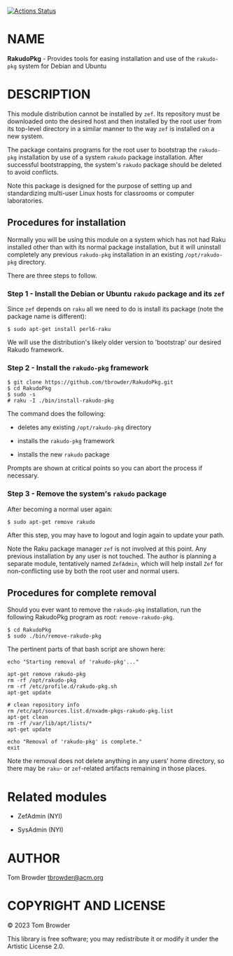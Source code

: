 [![Actions Status](https://github.com/tbrowder/RakudoPkg/actions/workflows/linux.yml/badge.svg)](https://github.com/tbrowder/RakudoPkg/actions)

NAME
====

**RakudoPkg** - Provides tools for easing installation and use of the `rakudo-pkg` system for Debian and Ubuntu

DESCRIPTION
===========

This module distribution cannot be installed by `zef`. Its repository must be downloaded onto the desired host and then installed by the root user from its top-level directory in a similar manner to the way `zef` is installed on a new system.

The package contains programs for the root user to bootstrap the `rakudo-pkg` installation by use of a system `rakudo` package installation. After successful bootstrapping, the system's `rakudo` package should be deleted to avoid conflicts.

Note this package is designed for the purpose of setting up and standardizing multi-user Linux hosts for classrooms or computer laboratories.

Procedures for installation
---------------------------

Normally you will be using this module on a system which has not had Raku installed other than with its normal package installation, but it will uninstall completely any previous `rakudo-pkg` installation in an existing `/opt/rakudo-pkg` directory.

There are three steps to follow.

### Step 1 - Install the Debian or Ubuntu `rakudo` package and its `zef`

Since `zef` depends on `raku` all we need to do is install its package (note the package name is different):

    $ sudo apt-get install perl6-raku

We will use the distribution's likely older version to 'bootstrap' our desired Rakudo framework.

### Step 2 - Install the `rakudo-pkg` framework

    $ git clone https://github.com/tbrowder/RakudoPkg.git
    $ cd RakudoPkg
    $ sudo -s
    # raku -I ./bin/install-rakudo-pkg

The command does the following:

  * deletes any existing `/opt/rakudo-pkg` directory

  * installs the `rakudo-pkg` framework

  * installs the new `rakudo` package

Prompts are shown at critical points so you can abort the process if necessary.

### Step 3 - Remove the system's `rakudo` package

After becoming a normal user again:

    $ sudo apt-get remove rakudo

After this step, you may have to logout and login again to update your path.

Note the Raku package manager `zef` is not involved at this point. Any previous installation by any user is not touched. The author is planning a separate module, tentatively named `ZefAdmin`, which will help install `Zef` for non-conflicting use by both the root user and normal users.

Procedures for **complete** removal
-----------------------------------

Should you ever want to remove the `rakudo-pkg` installation, run the following RakudoPkg program as root: `remove-rakudo-pkg`.

    $ cd RakudoPkg
    $ sudo ./bin/remove-rakudo-pkg

The pertinent parts of that bash script are shown here:

    echo "Starting removal of 'rakudo-pkg'..."

    apt-get remove rakudo-pkg
    rm -rf /opt/rakudo-pkg
    rm -rf /etc/profile.d/rakudo-pkg.sh
    apt-get update

    # clean repository info
    rm /etc/apt/sources.list.d/nxadm-pkgs-rakudo-pkg.list
    apt-get clean
    rm -rf /var/lib/apt/lists/*
    apt-get update

    echo "Removal of 'rakudo-pkg' is complete."
    exit

Note the removal does not delete anything in any users' home directory, so there may be `raku`- or `zef`-related artifacts remaining in those places.

Related modules
===============

  * ZefAdmin (NYI)

  * SysAdmin (NYI)

AUTHOR
======

Tom Browder <tbrowder@acm.org>

COPYRIGHT AND LICENSE
=====================

© 2023 Tom Browder

This library is free software; you may redistribute it or modify it under the Artistic License 2.0.

